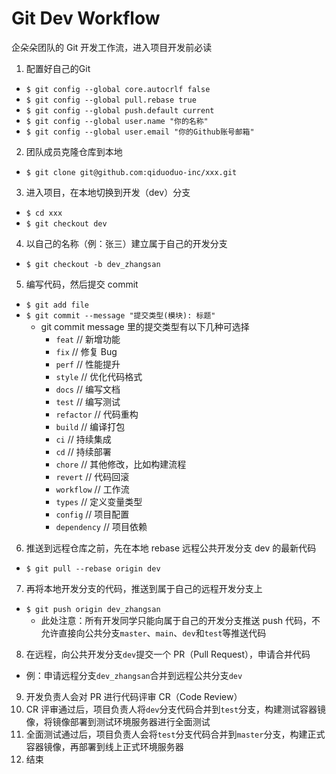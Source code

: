 # Git Dev Workflow

企朵朵团队的 Git 开发工作流，进入项目开发前必读

1. 配置好自己的Git

- `$ git config --global core.autocrlf false`
- `$ git config --global pull.rebase true`
- `$ git config --global push.default current`
- `$ git config --global user.name "你的名称"`
- `$ git config --global user.email "你的Github账号邮箱"`

2. 团队成员克隆仓库到本地

- `$ git clone git@github.com:qiduoduo-inc/xxx.git`

3. 进入项目，在本地切换到开发（dev）分支

- `$ cd xxx`
- `$ git checkout dev`

4. 以自己的名称（例：张三）建立属于自己的开发分支

- `$ git checkout -b dev_zhangsan`

5. 编写代码，然后提交 commit

- `$ git add file`
- `$ git commit --message "提交类型(模块): 标题"`
  - git commit message 里的提交类型有以下几种可选择
    - `feat` // 新增功能
    - `fix` // 修复 Bug
    - `perf` // 性能提升
    - `style` // 优化代码格式
    - `docs` // 编写文档
    - `test` // 编写测试
    - `refactor` // 代码重构
    - `build` // 编译打包
    - `ci` // 持续集成
    - `cd` // 持续部署
    - `chore` // 其他修改，比如构建流程
    - `revert` // 代码回滚
    - `workflow` // 工作流
    - `types` // 定义变量类型
    - `config` // 项目配置
    - `dependency` // 项目依赖

6. 推送到远程仓库之前，先在本地 rebase 远程公共开发分支 dev 的最新代码

- `$ git pull --rebase origin dev`

7. 再将本地开发分支的代码，推送到属于自己的远程开发分支上

- `$ git push origin dev_zhangsan`
  - 此处注意：所有开发同学只能向属于自己的开发分支推送 push 代码，不允许直接向公共分支`master`、`main`、`dev`和`test`等推送代码

8. 在远程，向公共开发分支`dev`提交一个 PR（Pull Request），申请合并代码

- 例：申请远程分支`dev_zhangsan`合并到远程公共分支`dev`

9. 开发负责人会对 PR 进行代码评审 CR（Code Review）
10. CR 评审通过后，项目负责人将`dev`分支代码合并到`test`分支，构建测试容器镜像，将镜像部署到测试环境服务器进行全面测试
11. 全面测试通过后，项目负责人会将`test`分支代码合并到`master`分支，构建正式容器镜像，再部署到线上正式环境服务器
12. 结束
